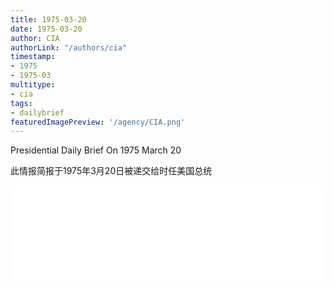 ```yaml
---
title: 1975-03-20
date: 1975-03-20
author: CIA 
authorLink: "/authors/cia"
timestamp: 
- 1975
- 1975-03
multitype: 
- cia
tags: 
- dailybrief
featuredImagePreview: '/agency/CIA.png'
---
```



Presidential Daily Brief On 1975 March 20

此情报简报于1975年3月20日被递交给时任美国总统

<!--more-->





<div id="over" style="width:100%; overflow:hidden"> <iframe id="sFrame" name="sFrame" frameborder="no" border="0"  allowfullscreen marginwidth="0" scrolling="no" src = " /CIA/1975-03-20.html "  style = " position:absulute; width: 806px; top: 300;" > </iframe> </div>